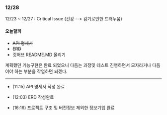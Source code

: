 ### 12/28

12/23 ~ 12/27 : Critical Issue (건강 --> 감기로인한 드러누움)

#### 오늘할꺼

- ~~API 명세서~~
- ~~ERD~~
- 깃허브 README.MD 올리기

 계획했던 기능구현은 완료 되었으니  다듬는 과정및 테스트 진행하면서 모자라거나 다듬어야 하는 부분을 작업하면 되겠다.


---


- (11:15) API 명세서 작성 완료

- (12:03) ERD 작성완료

- (16:16) 프로젝트 구조 및 버전정보 제외한 정보기입 완료
